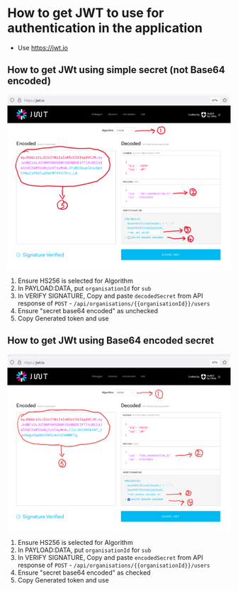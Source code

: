 # How to get JWT to use for authentication in the application
- Use https://jwt.io

## How to get JWt using simple secret (not Base64 encoded)
![jwt.io screenshot for simple JWT](src/main/resources/static/images/jwt_decoded_instructions.png)
1. Ensure HS256 is selected for Algorithm
2. In PAYLOAD:DATA, put `organisationId` for `sub`
3. In VERIFY SIGNATURE, Copy and paste `decodedSecret` from API response of `POST` - `/api/organisations/{{organisationId}}/users`
4. Ensure "secret base64 encoded" as unchecked
5. Copy Generated token and use

## How to get JWt using Base64 encoded secret
![jwt.io screenshot for simple JWT](src/main/resources/static/images/jwt_encoded_instructions.png)
1. Ensure HS256 is selected for Algorithm
2. In PAYLOAD:DATA, put `organisationId` for `sub`
3. In VERIFY SIGNATURE, Copy and paste `encodedSecret` from API response of `POST` - `/api/organisations/{{organisationId}}/users`
4. Ensure "secret base64 encoded" as checked
5. Copy Generated token and use

